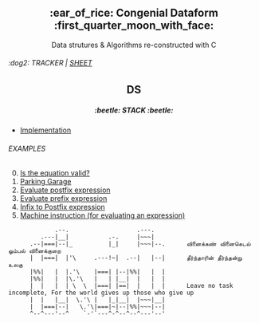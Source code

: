<div align=center>
  <h2>:ear_of_rice: Congenial Dataform :first_quarter_moon_with_face:</h2>
  Data strutures & Algorithms re-constructed with C
</div>



<h6>:dog2: TRACKER | <a href="https://1drv.ms/x/c/cbde7499c4ca2e8c/EZAt2w_Zyd1GmF71id8q2b0BkEsUJ72D2reFDeS4QhiAlA?e=OCjvfc">SHEET</a></h6>
<div align=center> <h2> DS </h2> </div>
<div align=center> <h5>:beetle: STACK :beetle:</h5> </div>
<ul>
  <li><a href="ds/stack">Implementation</a></li>
</ul>
<h6>EXAMPLES</h6>
<ol start="0">
  <li><a href="ds/stack/examples/is_the_equation_valid.c">Is the equation valid?</a></li>
  <li><a href="ds/stack/examples/parking_garage.c">Parking Garage</a></li>
  <li><a href="ds/stack/examples/evaluate_postfix_expression.c">Evaluate postfix expression</a></li>
  <li><a href="ds/stack/examples/evaluate_prefix_expression.c">Evaluate prefix expression</a></li>
  <li><a href="ds/stack/examples/infix_to_postfix_expression.c">Infix to Postfix expression</a></li>
  <li><a href="ds/stack/examples/machine_with_one_register.c">Machine instruction (for evaluating an expression)</a></li>
</ol>


```
             .--.                   .---.
         .---|__|           .-.     |~~~|         
      .--|===|--|_          |_|     |~~~|--.      வினைக்கண் வினைகெடல் ஓம்பல் வினைக்குறை
      |  |===|  |'\     .---!~|  .--|   |--|      தீர்ந்தாரின் தீர்ந்தன்று உலகு
      |%%|   |  |.'\    |===| |--|%%|   |  |      
      |%%|   |  |\.'\   |   | |__|  |   |  |      
      |  |   |  | \  \  |===| |==|  |   |  |      Leave no task incomplete, For the world gives up those who give up
      |  |   |__|  \.'\ |   |_|__|  |~~~|__|
      |  |===|--|   \.'\|===|~|--|%%|~~~|--|      
      ^--^---'--^    `-'`---^-^--^--^---'--' 
```
